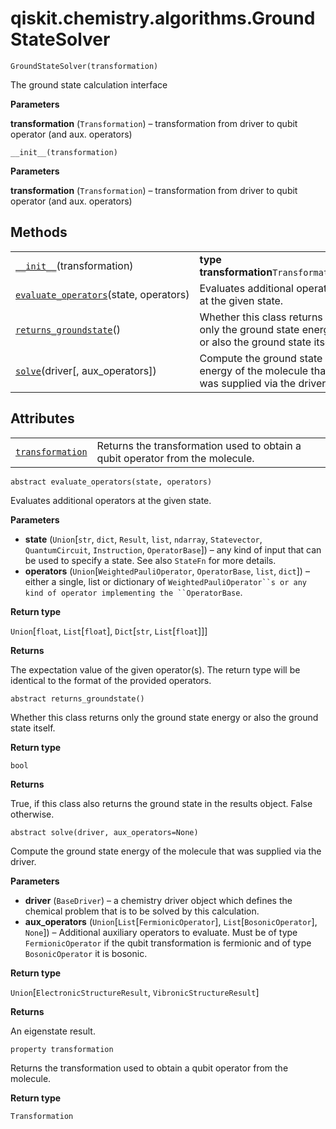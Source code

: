 # qiskit.chemistry.algorithms.GroundStateSolver

<span id="undefined" />

`GroundStateSolver(transformation)`

The ground state calculation interface

**Parameters**

**transformation** (`Transformation`) – transformation from driver to qubit operator (and aux. operators)

<span id="undefined" />

`__init__(transformation)`

**Parameters**

**transformation** (`Transformation`) – transformation from driver to qubit operator (and aux. operators)

## Methods

|                                                                                                                                                                                |                                                                                          |
| ------------------------------------------------------------------------------------------------------------------------------------------------------------------------------ | ---------------------------------------------------------------------------------------- |
| [`__init__`](#qiskit.chemistry.algorithms.GroundStateSolver.__init__ "qiskit.chemistry.algorithms.GroundStateSolver.__init__")(transformation)                                 | **type transformation**`Transformation`                                                  |
| [`evaluate_operators`](#qiskit.chemistry.algorithms.GroundStateSolver.evaluate_operators "qiskit.chemistry.algorithms.GroundStateSolver.evaluate_operators")(state, operators) | Evaluates additional operators at the given state.                                       |
| [`returns_groundstate`](#qiskit.chemistry.algorithms.GroundStateSolver.returns_groundstate "qiskit.chemistry.algorithms.GroundStateSolver.returns_groundstate")()              | Whether this class returns only the ground state energy or also the ground state itself. |
| [`solve`](#qiskit.chemistry.algorithms.GroundStateSolver.solve "qiskit.chemistry.algorithms.GroundStateSolver.solve")(driver\[, aux\_operators])                               | Compute the ground state energy of the molecule that was supplied via the driver.        |

## Attributes

|                                                                                                                                                  |                                                                               |
| ------------------------------------------------------------------------------------------------------------------------------------------------ | ----------------------------------------------------------------------------- |
| [`transformation`](#qiskit.chemistry.algorithms.GroundStateSolver.transformation "qiskit.chemistry.algorithms.GroundStateSolver.transformation") | Returns the transformation used to obtain a qubit operator from the molecule. |

<span id="undefined" />

`abstract evaluate_operators(state, operators)`

Evaluates additional operators at the given state.

**Parameters**

*   **state** (`Union`\[`str`, `dict`, `Result`, `list`, `ndarray`, `Statevector`, `QuantumCircuit`, `Instruction`, `OperatorBase`]) – any kind of input that can be used to specify a state. See also `StateFn` for more details.
*   **operators** (`Union`\[`WeightedPauliOperator`, `OperatorBase`, `list`, `dict`]) – either a single, list or dictionary of `WeightedPauliOperator``s or any kind of operator implementing the ``OperatorBase`.

**Return type**

`Union`\[`float`, `List`\[`float`], `Dict`\[`str`, `List`\[`float`]]]

**Returns**

The expectation value of the given operator(s). The return type will be identical to the format of the provided operators.

<span id="undefined" />

`abstract returns_groundstate()`

Whether this class returns only the ground state energy or also the ground state itself.

**Return type**

`bool`

**Returns**

True, if this class also returns the ground state in the results object. False otherwise.

<span id="undefined" />

`abstract solve(driver, aux_operators=None)`

Compute the ground state energy of the molecule that was supplied via the driver.

**Parameters**

*   **driver** (`BaseDriver`) – a chemistry driver object which defines the chemical problem that is to be solved by this calculation.
*   **aux\_operators** (`Union`\[`List`\[`FermionicOperator`], `List`\[`BosonicOperator`], `None`]) – Additional auxiliary operators to evaluate. Must be of type `FermionicOperator` if the qubit transformation is fermionic and of type `BosonicOperator` it is bosonic.

**Return type**

`Union`\[`ElectronicStructureResult`, `VibronicStructureResult`]

**Returns**

An eigenstate result.

<span id="undefined" />

`property transformation`

Returns the transformation used to obtain a qubit operator from the molecule.

**Return type**

`Transformation`
